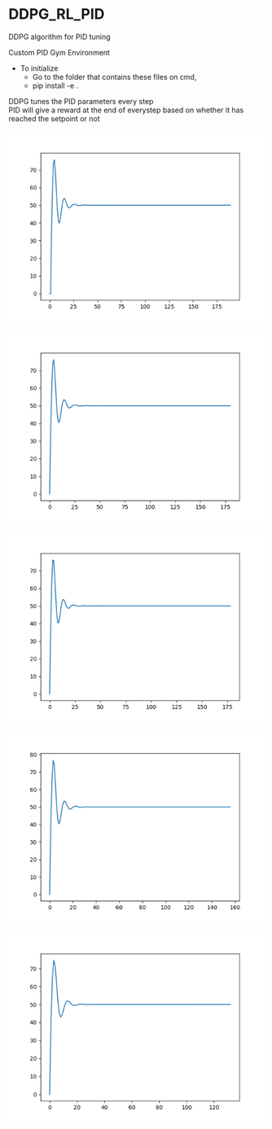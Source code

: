# DDPG_RL_PID
DDPG algorithm for PID tuning

 Custom PID Gym Environment  
  * To initialize  
     * Go to the folder that contains these files on cmd,  
     * pip install -e .  

 DDPG tunes the PID parameters every step  
 PID will give a reward at the end of everystep based on whether it has reached the setpoint or not  

![After 10 Episodes](results/Figure_1.png)  

![After 20 Episodes](results/Figure_2.png)  

![After 30 Episodes](results/Figure3.png)  

![After 40 Episodes](results/Figure_4.png)  

![After 50 Episodes](results/Figure_5.png)  
